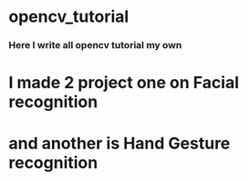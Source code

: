 # opencv_tutorial
### Here I write all opencv tutorial my own
# I made 2 project one on Facial recognition
# and another is Hand Gesture recognition
